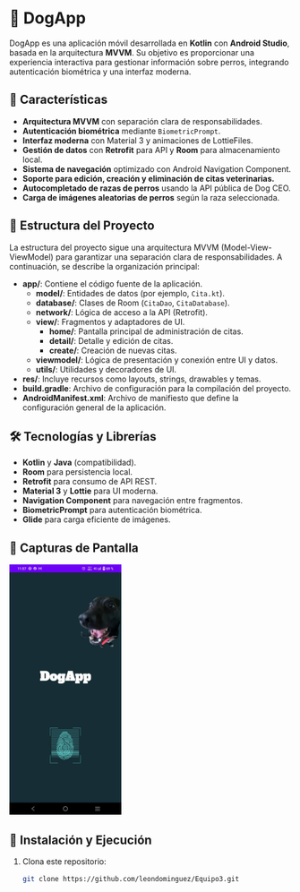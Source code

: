 # 🐶 DogApp

DogApp es una aplicación móvil desarrollada en **Kotlin** con **Android Studio**, basada en la arquitectura **MVVM**. Su objetivo es proporcionar una experiencia interactiva para gestionar información sobre perros, integrando autenticación biométrica y una interfaz moderna.

## 🚀 Características

- **Arquitectura MVVM** con separación clara de responsabilidades.
- **Autenticación biométrica** mediante `BiometricPrompt`.
- **Interfaz moderna** con Material 3 y animaciones de LottieFiles.
- **Gestión de datos** con **Retrofit** para API y **Room** para almacenamiento local.
- **Sistema de navegación** optimizado con Android Navigation Component.
- **Soporte para edición, creación y eliminación de citas veterinarias.**
- **Autocompletado de razas de perros** usando la API pública de Dog CEO.
- **Carga de imágenes aleatorias de perros** según la raza seleccionada.

## 📂 Estructura del Proyecto

La estructura del proyecto sigue una arquitectura MVVM (Model-View-ViewModel) para garantizar una separación clara de responsabilidades. A continuación, se describe la organización principal:

- **app/**: Contiene el código fuente de la aplicación.
    - **model/**: Entidades de datos (por ejemplo, `Cita.kt`).
    - **database/**: Clases de Room (`CitaDao`, `CitaDatabase`).
    - **network/**: Lógica de acceso a la API (Retrofit).
    - **view/**: Fragmentos y adaptadores de UI.
        - **home/**: Pantalla principal de administración de citas.
        - **detail/**: Detalle y edición de citas.
        - **create/**: Creación de nuevas citas.
    - **viewmodel/**: Lógica de presentación y conexión entre UI y datos.
    - **utils/**: Utilidades y decoradores de UI.
- **res/**: Incluye recursos como layouts, strings, drawables y temas.
- **build.gradle**: Archivo de configuración para la compilación del proyecto.
- **AndroidManifest.xml**: Archivo de manifiesto que define la configuración general de la aplicación.

## 🛠️ Tecnologías y Librerías

- **Kotlin** y **Java** (compatibilidad).
- **Room** para persistencia local.
- **Retrofit** para consumo de API REST.
- **Material 3** y **Lottie** para UI moderna.
- **Navigation Component** para navegación entre fragmentos.
- **BiometricPrompt** para autenticación biométrica.
- **Glide** para carga eficiente de imágenes.

## 📸 Capturas de Pantalla
<img src="app/src/main/assets/imagesMockups/login.jpeg" alt="imagen del login" width="200"/>

## 🚀 Instalación y Ejecución

1. Clona este repositorio:
   ```sh
   git clone https://github.com/leondominguez/Equipo3.git